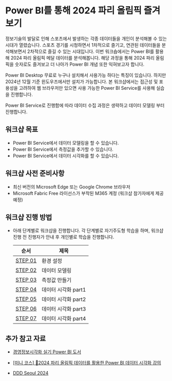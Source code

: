 # Power BI를 통해 2024 파리 올림픽 즐겨보기

정보기술의 발달로 인해 스포츠에서 발생하는 각종 데이터들을 개인이 분석해볼 수 있는 시대가 열렸습니다. 스포츠 경기를 시청하면서 1차적으로 즐기고, 연관된 데이터들을 분석해보면서 2차적으로 즐길 수 있는 시대입니다. 이번 워크숍에서는 Power BI를 활용해 2024 파리 올림픽 메달 데이터를 분석해봅니다. 해당 과정을 통해 2024 파리 올림픽을 숫자로도 즐겨보고 더 나아가 Power BI 개념 또한 익혀보고자 합니다.

Power BI Desktop 무료로 누구나 설치해서 사용가능 하다는 특징이 있습니다. 하지만 2024년 12월 기준 윈도우즈에서만 설치가 가능합니다. 본 워크샵에서는 접근성 및 포용성을 고려하여 웹 브라우저만 있으면 사용 가능한 Power BI Service를 사용해 실습을 진행합니다. 

Power BI Service로 진행함에 따라 데이터 수집 과정은 생략하고 데이터 모델링 부터 진행합니다.

## 워크샵 목표

- Power BI Service에서 데이터 모델링을 할 수 있습니다.
- Power BI Service에서 측정값을 추가할 수 있습니다.
- Power BI Service에서 데이터 시각화를 할 수 있습니다.

## 워크샵 사전 준비사항

- 최신 버전의 Microsoft Edge 또는 Google Chrome 브라우저
- Microsoft Fabric Free 라이선스가 부착된 M365 계정 (워크샵 참가자에게 제공 예정)

## 워크샵 진행 방법

- 아래 단계별로 워크샵을 진행합니다. 각 단계별로 자기주도형 학습을 하며, 워크샵 진행 전 진행자가 안내 후 개인별로 학습을 진행합니다.

  | 순서                         | 제목                                           |
  |------------------------------|------------------------------------------------|
  | [STEP 01](./docs/01-setup.md) | 환경 설정                             |
  | [STEP 02](./docs/02-data-modeling.md) | 데이터 모델링     |
  | [STEP 03](./docs/03-create-measures.md) | 측정값 만들기                |
  | [STEP 04](./docs/04-data-visualization-part1.md) | 데이터 시각화 part1               |
  | [STEP 05](./docs/05-data-visualization-part2.md) | 데이터 시각화 part2      |
  | [STEP 06](./docs/06-data-visualization-part3.md) | 데이터 시각화 part3                  |
  | [STEP 07](./docs/06-data-visualization-part3.md) | 데이터 시각화 part4                  |

## 추가 참고 자료

- [경영정보시각화 실기 Power BI 도서](https://cafe.naver.com/dataedubooks/219)

- [[미니 코스] 🏅2024 파리 올림픽 데이터를 활용한 Power BI 데이터 시각화 강의](https://youtu.be/mUuX7GKiHa0?si=uhm3_UjtaIPTmsJN)

- [DDD Seoul 2024](https://dddseoul.kr/)